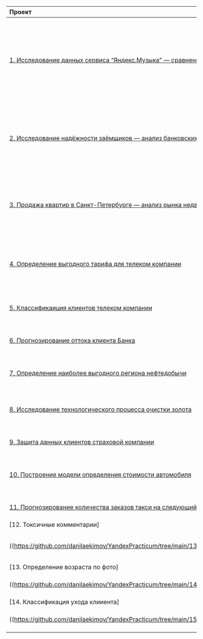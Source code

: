  | Проект | Задачи проекта | Стек |
| :-----------| :----------- | :----------- |
| [1. Исследование данных сервиса “Яндекс.Музыка” — сравнение пользователей двух городов](https://github.com/danilaekimov/YandexPracticum/tree/main/01%20Исследование%20данных%20Яндекс.Музыка) | Задача: На реальных данных Яндекс.Музыки c помощью библиотеки Pandas и её возможностей проверить данные и сравнить поведение и предпочтения пользователей двух столиц — Москвы и Санкт-Петербурга. | обработка данных, дубликаты, пропуски, логическая индексация, группировка, сортировка |
| [2. Исследование надёжности заёмщиков — анализ банковских данных](https://github.com/danilaekimov/YandexPracticum/tree/main/02%20Анализ%20банковских%20данных) | На основе статистики о платёжеспособности клиентов исследовать влияет ли семейное положение и количество детей клиента на факт возврата кредита в срок | обработка данных, дубликаты, пропуски, категоризация, декомпозиция |
| [3. Продажа квартир в Санкт-Петербурге — анализ рынка недвижимости](https://github.com/danilaekimov/YandexPracticum/tree/main/03%20Анализ%20рынка%20недвижимости) | Используя данные сервиса Яндекс.Недвижимость, определить рыночную стоимость объектов недвижимости и типичные параметры квартир | обработка данных, histogram, boxplot, scattermatrix, категоризация, scatterplot,  фрод-мониторинг |
| [4. Определение выгодного тарифа для телеком компании](https://github.com/danilaekimov/YandexPracticum/tree/main/04%20Определение%20тарифа) | На основе данных клиентов оператора сотовой связи проанализировать поведение клиентов и поиск оптимального тарифа | обработка данных, histogram, boxplot, статистический тест, критерий Стьюдента |
| [5. Классификаиция клиентов телеком компании](https://github.com/danilaekimov/YandexPracticum/tree/main/06%20Рекомендация%20тарифов) | На основе данных предложить клиенту тариф. | классификация, подбор гиперпараметров, выбор модели МО |
| [6. Прогнозирование оттока клиента Банка](https://github.com/danilaekimov/YandexPracticum/tree/main/07%20Отток%20клиентов) | На основе данных из банка определить клиент, который может уйти | классификация, подбор гиперпараметров, выбор модели МО |
| [7. Определение наиболее выгодного региона нефтедобычи](https://github.com/danilaekimov/YandexPracticum/tree/main/08%20Выбор%20локации%20для%20скважины) | На основе данных геологи разведки выбрать район добычи нефти | регрессия, разработка бизнес-модели, бутстреп |
| [8. Исследование технологического процесса очистки золота](https://github.com/danilaekimov/YandexPracticum/tree/main/09%20Модель%20восстановления%20золота) | Спрогнозировать концентрацию золота при проведении процесса очистки золота | анализ данных, регрессия, кастомные метрики |
| [9. Защита данных клиентов страховой компании](https://github.com/danilaekimov/YandexPracticum/tree/main/10%20Защита%20персональных%20данных) | Разработка модели анонимизации персональных данных | линейная алгебра, регрессия |
| [10. Построение модели определения стоимости автомобиля](https://github.com/danilaekimov/YandexPracticum/tree/main/11%20Определение%20стоимости%20автомобилей) | Разработка системы рекомендации стоимости автомобиля на основе его описания | градиентный бустинг, регрессия |
| [11. Прогнозирование количества заказов такси на следующий час](https://github.com/danilaekimov/YandexPracticum/tree/main/12%20Прогнозирование%20количества%20заказов%20такси) | Разработка системы предсказания объема заказа | временные ряды, регрессия, предсказания |
| [12. Токсичные комментарии]
((https://github.com/danilaekimov/YandexPracticum/tree/main/13%20Токсичные%20комментарии)) | Разработка системы предсказания токсичности комментариев | NLP, классификация, лемматизация, f1-score |
| [13. Определение возраста по фото]
((https://github.com/danilaekimov/YandexPracticum/tree/main/14%20Определение%20возраста%20по%20фото)) | Разработка системы предсказания возраста по фото | Нейронные сети, регрессия |
| [14. Классификация ухода клииента]
((https://github.com/danilaekimov/YandexPracticum/tree/main/15%20Классификация%20ухода%20клиентов)) | Разработка системы предсказания ухода клиента | Классификация, ROC-AUC |
